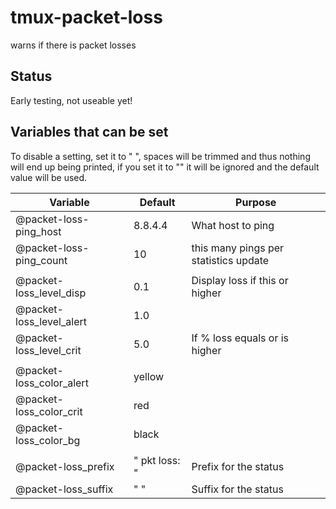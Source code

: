 # tmux-packet-loss

warns if there is packet losses

## Status

Early testing, not useable yet!

## Variables that can be set

To disable a setting, set it to " ", spaces will be trimmed and thus nothing will end up being printed, if you set it to "" it will be ignored and the default value will be used.

| Variable                 | Default       | Purpose                               |
| ------------------------ | ------------- | ------------------------------------- |
| @packet-loss-ping_host   | 8.8.4.4       | What host to ping                     |
| @packet-loss-ping_count  | 10            | this many pings per statistics update |
|                          |               |
| @packet-loss_level_disp  | 0.1           | Display loss if this or higher        |
| @packet-loss_level_alert | 1.0           |
| @packet-loss_level_crit  | 5.0           | If % loss equals or is higher         |
|                          |               |
| @packet-loss_color_alert | yellow        |
| @packet-loss_color_crit  | red           |
| @packet-loss_color_bg    | black         |
|                          |               |
| @packet-loss_prefix      | " pkt loss: " | Prefix for the status                 |
| @packet-loss_suffix      | " "           | Suffix for the status                 |
